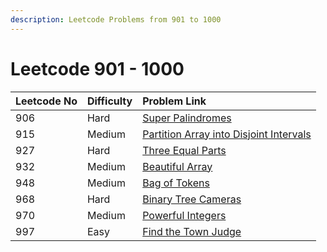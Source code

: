 ```yaml
---
description: Leetcode Problems from 901 to 1000
---
```


# Leetcode 901 - 1000



| Leetcode No | Difficulty | Problem Link |
| :--- | :--- | :--- |
| 906 | Hard | [Super Palindromes](../difficulty-based-problem-index/leetcode-hard/leetcode-906-super-palindromes.md) |
| 915 | Medium | [Partition Array into Disjoint Intervals](../difficulty-based-problem-index/leetcode-medium/leetcode-915-partition-array-into-disjoint-intervals.md) |
| 927 | Hard | [Three Equal Parts](../difficulty-based-problem-index/leetcode-hard/leetcode-927-three-equal-parts.md) |
| 932 | Medium | [Beautiful Array](../difficulty-based-problem-index/leetcode-medium/leetcode-932-beautiful-array.md) |
| 948 | Medium | [Bag of Tokens](../difficulty-based-problem-index/leetcode-medium/leetcode-948-bag-of-tokens.md) |
| 968 | Hard | [Binary Tree Cameras](../difficulty-based-problem-index/leetcode-hard/leetcode-968-binary-tree-cameras.md) |
| 970 | Medium | [Powerful Integers](../difficulty-based-problem-index/leetcode-medium/leetcode-970-powerful-integers.md) |
| 997 | Easy | [Find the Town Judge](../difficulty-based-problem-index/leetcode-easy/leetcode-997-find-the-town-judge.md) |

